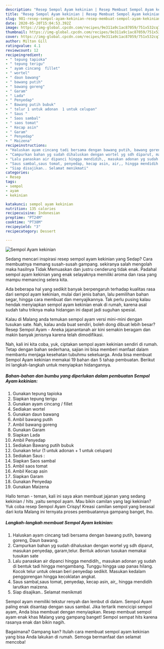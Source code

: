 ```yaml
---
description: "Resep Sempol Ayam kekinian | Resep Membuat Sempol Ayam kekinian Yang Paling Enak"
title: "Resep Sempol Ayam kekinian | Resep Membuat Sempol Ayam kekinian Yang Paling Enak"
slug: 981-resep-sempol-ayam-kekinian-resep-membuat-sempol-ayam-kekinian-yang-paling-enak
date: 2020-05-20T15:04:53.392Z
image: https://img-global.cpcdn.com/recipes/9e311a9c1ac87059/751x532cq70/sempol-ayam-kekinian-foto-resep-utama.jpg
thumbnail: https://img-global.cpcdn.com/recipes/9e311a9c1ac87059/751x532cq70/sempol-ayam-kekinian-foto-resep-utama.jpg
cover: https://img-global.cpcdn.com/recipes/9e311a9c1ac87059/751x532cq70/sempol-ayam-kekinian-foto-resep-utama.jpg
author: Milton Gill
ratingvalue: 4.1
reviewcount: 12
recipeingredient:
- " tepung tapioka"
- " tepung terigu"
- " ayam cincang  fillet"
- " wortel"
- " daun bawang"
- " bawang putih"
- " bawang goreng"
- " Garam"
- " Lada"
- " Penyedap"
- " Bawang putih bubuk"
- " telur 1 untuk adonan  1 untuk celupan"
- " Saus "
- " Saos sambal"
- " saos tomat"
- " Kecap asin"
- " Garam"
- " Penyedap"
- " Maizena"
recipeinstructions:
- "Haluskan ayam cincang tadi bersama dengan bawang putih, bawang goreng, Daun bawang."
- "Campurkan bahan yg sudah dihaluskan dengan wortel yg sdh diparut, masukan penyedap, garam,telur. Bentuk adonan tusukan memakai tusukan sate"
- "Lalu panaskan air dipanci hingga mendidih,, masukan adonan yg sudah di bentuk tadi hingga mengambang. Tunggu hingga uap panas hilang. Kocok telur untuk olesan beri penyedap sedikit. Masukan kedalam penggorengan hingga kecoklatan angkat."
- "Saus sambal,saus tomat, penyedap, kecap asin, air,, hingga mendidih larutkan maizena."
- "Siap disajikan.. Selamat menikmati"
categories:
- Resep
tags:
- sempol
- ayam
- kekinian

katakunci: sempol ayam kekinian 
nutrition: 135 calories
recipecuisine: Indonesian
preptime: "PT24M"
cooktime: "PT38M"
recipeyield: "3"
recipecategory: Dessert

---
```



![Sempol Ayam kekinian](https://img-global.cpcdn.com/recipes/9e311a9c1ac87059/751x532cq70/sempol-ayam-kekinian-foto-resep-utama.jpg)

Sedang mencari inspirasi resep sempol ayam kekinian yang Sedap? Cara membuatnya memang susah-susah gampang. sekiranya salah mengolah maka hasilnya Tidak Memuaskan dan justru cenderung tidak enak. Padahal sempol ayam kekinian yang enak selayaknya memiliki aroma dan rasa yang mampu memancing selera kita.

Ada beberapa hal yang sedikit banyak berpengaruh terhadap kualitas rasa dari sempol ayam kekinian, mulai dari jenis bahan, lalu pemilihan bahan segar, hingga cara membuat dan menyajikannya. Tak perlu pusing kalau hendak menyiapkan sempol ayam kekinian enak di rumah, karena asal sudah tahu triknya maka hidangan ini dapat jadi suguhan spesial.

Kalau di Malang anda temukan sempol ayam versi mini-mini dengan tusukan sate. Nah, kalau anda buat sendiri, boleh dong dibuat lebih besar? Resep Sempol Ayam - Aneka jajanantanah air kini semakin beragam dan makin banyak jenisnya karena telah dimodifikasi.


Nah, kali ini kita coba, yuk, ciptakan sempol ayam kekinian sendiri di rumah. Tetap dengan bahan sederhana, sajian ini bisa memberi manfaat dalam membantu menjaga kesehatan tubuhmu sekeluarga. Anda bisa membuat Sempol Ayam kekinian memakai 19 bahan dan 5 tahap pembuatan. Berikut ini langkah-langkah untuk menyiapkan hidangannya.

<!--inarticleads1-->

##### Bahan-bahan dan bumbu yang diperlukan dalam pembuatan Sempol Ayam kekinian:

1. Gunakan  tepung tapioka
1. Siapkan  tepung terigu
1. Gunakan  ayam cincang / fillet
1. Sediakan  wortel
1. Gunakan  daun bawang
1. Ambil  bawang putih
1. Ambil  bawang goreng
1. Gunakan  Garam
1. Siapkan  Lada
1. Ambil  Penyedap
1. Sediakan  Bawang putih bubuk
1. Gunakan  telur (1 untuk adonan + 1 untuk celupan)
1. Sediakan  Saus :
1. Siapkan  Saos sambal
1. Ambil  saos tomat
1. Ambil  Kecap asin
1. Siapkan  Garam
1. Gunakan  Penyedap
1. Gunakan  Maizena


Hallo teman - teman, kali ini saya akan membuat jajanan yang sedang kekinian / hits ,yaitu sempol ayam. Mau bikin camilan yang lagi kekinian? Yuk coba resep Sempol Ayam Crispy! Kreasi camilan sempol yang berasal dari kota Malang ini ternyata proses pembuatannya gampang banget, lho. 

<!--inarticleads2-->

##### Langkah-langkah membuat Sempol Ayam kekinian:

1. Haluskan ayam cincang tadi bersama dengan bawang putih, bawang goreng, Daun bawang.
1. Campurkan bahan yg sudah dihaluskan dengan wortel yg sdh diparut, masukan penyedap, garam,telur. Bentuk adonan tusukan memakai tusukan sate
1. Lalu panaskan air dipanci hingga mendidih,, masukan adonan yg sudah di bentuk tadi hingga mengambang. Tunggu hingga uap panas hilang. Kocok telur untuk olesan beri penyedap sedikit. Masukan kedalam penggorengan hingga kecoklatan angkat.
1. Saus sambal,saus tomat, penyedap, kecap asin, air,, hingga mendidih larutkan maizena.
1. Siap disajikan.. Selamat menikmati


Sempol ayam memiliki tekstur renyah dan lembut di dalam. Sempol Ayam paling enak disantap dengan saus sambal. Jika tertarik mencicipi sempol ayam, Anda bisa membuat dengan menyiapkan. Resep membuat sempol ayam enak khas Malang yang gampang banget! Sempol sempat hits karena rasanya enak dan bikin nagih. 

Bagaimana? Gampang kan? Itulah cara membuat sempol ayam kekinian yang bisa Anda lakukan di rumah. Semoga bermanfaat dan selamat mencoba!
